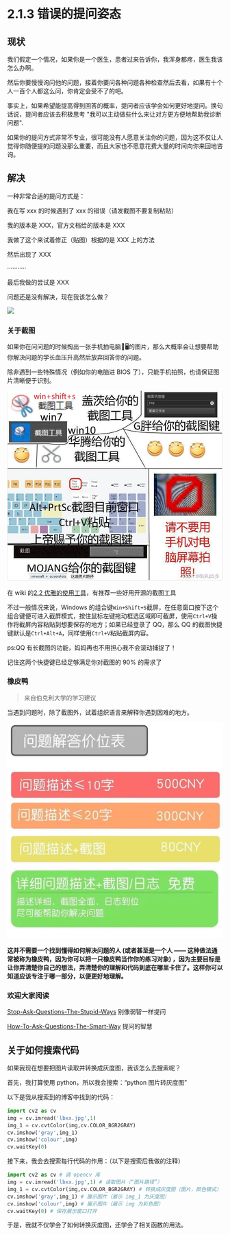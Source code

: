 # 2.1.3 错误的提问姿态

## 现状

我们假定一个情况，如果你是一个医生，患者过来告诉你，我浑身都疼，医生我该怎么办啊。

然后你要慢慢询问他的问题，接着你要问各种问题各种检查然后去看，如果有十个人一百个人都这么问，你肯定会受不了的吧。

事实上，如果希望能提高得到回答的概率，提问者应该学会如何更好地提问。换句话说，提问者应该去积极思考 "我可以主动做些什么来让对方更方便地帮助我诊断问题".

如果你的提问方式非常不专业，很可能没有人愿意关注你的问题，因为这不仅让人觉得你随便提的问题没那么重要，而且大家也不愿意花费大量的时间向你来回地咨询。

<Bilibili bvid='BV1om4y1H71S'/>

## 解决

一种非常合适的提问方式是：

我在写 xxx 的时候遇到了 xxx 的错误（请发截图不要复制粘贴）

我的版本是 XXX，官方文档给的版本是 XXX

我做了这个来试着修正（贴图）根据的是 XXX 上的方法

然后出现了 XXX

···········

最后我做的尝试是 XXX

问题还是没有解决，现在我该怎么做？

![](https://cdn.xyxsw.site/boxcnhuhE7qBLHyJKaesHGC033b.png)

### 关于截图

如果你在问问题的时候掏出一张手机拍电脑🤳🖥️的图片，那么大概率会让想要帮助你解决问题的学长血压升高然后放弃回答你的问题。

除非遇到一些特殊情况（例如你的电脑进 BIOS 了），只能手机拍照，也请保证图片清晰便于识别。

![](static/02.jpg)

在 wiki 的[2.2 优雅的使用工具](2.2优雅的使用工具.md)，有推荐一些好用开源的截图工具

不过一般情况来说，Windows 的组合键`Win+Shift+S`截屏，在任意窗口按下这个组合键便可进入截屏模式，按住鼠标左键拖动框选区域即可截屏，使用`Ctrl+V`操作将截屏内容粘贴到想要保存的地方；如果已经登录了 QQ，那么 QQ 的截图快捷键默认是`Ctrl+Alt+A`，同样使用`Ctrl+V`粘贴截屏内容。

ps:QQ 有长截图的功能，妈妈再也不用担心我不会滚动捕捉了！

记住这两个快捷键已经足够满足你对截图的 90% 的需求了

### 橡皮鸭

> 来自伯克利大学的学习建议

当遇到问题时，除了截图外，试着组织语言来解释你遇到困难的地方。

![](static/01.jpg)

<strong>这并不需要一个找到懂得如何解决问题的人 (或者甚至是一个人 —— 这种做法通常被称为橡皮鸭，因为你可以把一只橡皮鸭当作你的练习对象) ，因为主要目标是让你弄清楚你自己的想法，弄清楚你的理解和代码到底在哪里卡住了。这样你可以知道应该专注于哪一部分，以便更好地理解。</strong>

### 欢迎大家阅读

[Stop-Ask-Questions-The-Stupid-Ways](https://github.com/tangx/Stop-Ask-Questions-The-Stupid-Ways/blob/master/README.md) 别像弱智一样提问

[How-To-Ask-Questions-The-Smart-Way](https://github.com/ryanhanwu/How-To-Ask-Questions-The-Smart-Way/blob/main/README-zh_CN.md) 提问的智慧

## 关于如何搜索代码

如果我现在想要把图片读取并转换成灰度图，我该怎么去搜索呢？

首先，我打算使用 python，所以我会搜索：“python 图片转灰度图”

以下是我从搜索到的博客中找到的代码：

```python
import cv2 as cv
img = cv.imread('lbxx.jpg',1)
img_1 = cv.cvtColor(img,cv.COLOR_BGR2GRAY)
cv.imshow('gray',img_1)
cv.imshow('colour',img)
cv.waitKey(0)
```

接下来，我会去搜索每行代码的作用：（以下是搜索后我做的注释）

```python
import cv2 as cv # 调 opencv 库
img = cv.imread('lbxx.jpg',1) # 读取图片（“图片路径”）
img_1 = cv.cvtColor(img,cv.COLOR_BGR2GRAY) # 转换成灰度图（图片，颜色模式）
cv.imshow('gray',img_1) # 展示图片（展示 img_1 为灰度图）
cv.imshow('colour',img) # 展示图片（展示 img 为彩色图）
cv.waitKey(0) # 保存展示窗口打开
```

于是，我就不仅学会了如何转换灰度图，还学会了相关函数的用法。
